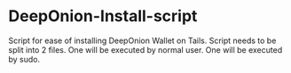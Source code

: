 # DeepOnion-Install-script
Script for ease of installing DeepOnion Wallet on Tails.
Script needs to be split into 2 files. One will be executed by normal user. One will be executed by sudo.
